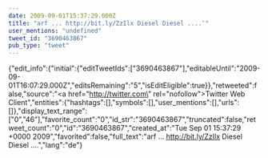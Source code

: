 ```yaml
---
date: 2009-09-01T15:37:29.000Z
title: "arf ... http://bit.ly/ZzIlx Diesel Diesel ....″"
user_mentions: "undefined"
tweet_id: "3690463867"
pub_type: "tweet"
---
```

{"edit_info":{"initial":{"editTweetIds":["3690463867"],"editableUntil":"2009-09-01T16:07:29.000Z","editsRemaining":"5","isEditEligible":true}},"retweeted":false,"source":"<a href=\"http://twitter.com\" rel=\"nofollow\">Twitter Web Client</a>","entities":{"hashtags":[],"symbols":[],"user_mentions":[],"urls":[]},"display_text_range":["0","46"],"favorite_count":"0","id_str":"3690463867","truncated":false,"retweet_count":"0","id":"3690463867","created_at":"Tue Sep 01 15:37:29 +0000 2009","favorited":false,"full_text":"arf ... http://bit.ly/ZzIlx Diesel Diesel ....","lang":"de"}
